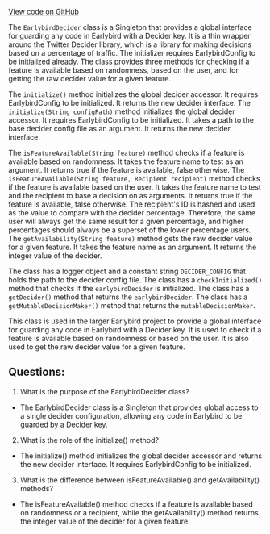 [View code on GitHub](https://github.com/misbahsy/the-algorithm/src/java/com/twitter/search/earlybird/util/EarlybirdDecider.java)

The `EarlybirdDecider` class is a Singleton that provides a global interface for guarding any code in Earlybird with a Decider key. It is a thin wrapper around the Twitter Decider library, which is a library for making decisions based on a percentage of traffic. The initializer requires EarlybirdConfig to be initialized already. The class provides three methods for checking if a feature is available based on randomness, based on the user, and for getting the raw decider value for a given feature. 

The `initialize()` method initializes the global decider accessor. It requires EarlybirdConfig to be initialized. It returns the new decider interface. The `initialize(String configPath)` method initializes the global decider accessor. It requires EarlybirdConfig to be initialized. It takes a path to the base decider config file as an argument. It returns the new decider interface. 

The `isFeatureAvailable(String feature)` method checks if a feature is available based on randomness. It takes the feature name to test as an argument. It returns true if the feature is available, false otherwise. The `isFeatureAvailable(String feature, Recipient recipient)` method checks if the feature is available based on the user. It takes the feature name to test and the recipient to base a decision on as arguments. It returns true if the feature is available, false otherwise. The recipient's ID is hashed and used as the value to compare with the decider percentage. Therefore, the same user will always get the same result for a given percentage, and higher percentages should always be a superset of the lower percentage users. The `getAvailability(String feature)` method gets the raw decider value for a given feature. It takes the feature name as an argument. It returns the integer value of the decider. 

The class has a logger object and a constant string `DECIDER_CONFIG` that holds the path to the decider config file. The class has a `checkInitialized()` method that checks if the `earlybirdDecider` is initialized. The class has a `getDecider()` method that returns the `earlybirdDecider`. The class has a `getMutableDecisionMaker()` method that returns the `mutableDecisionMaker`. 

This class is used in the larger Earlybird project to provide a global interface for guarding any code in Earlybird with a Decider key. It is used to check if a feature is available based on randomness or based on the user. It is also used to get the raw decider value for a given feature.
## Questions: 
 1. What is the purpose of the EarlybirdDecider class?
- The EarlybirdDecider class is a Singleton that provides global access to a single decider configuration, allowing any code in Earlybird to be guarded by a Decider key.

2. What is the role of the initialize() method?
- The initialize() method initializes the global decider accessor and returns the new decider interface. It requires EarlybirdConfig to be initialized.

3. What is the difference between isFeatureAvailable() and getAvailability() methods?
- The isFeatureAvailable() method checks if a feature is available based on randomness or a recipient, while the getAvailability() method returns the integer value of the decider for a given feature.